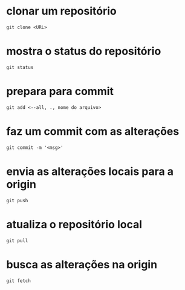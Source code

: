 ﻿# clonar um repositório
	git clone <URL> 

# mostra o status do repositório
	git status	
	
# prepara para commit
	git add <--all, ., nome do arquivo>	

# faz um commit com as alterações
	git commit -m '<msg>' 

# envia as alterações locais para a origin
	git push

# atualiza o repositório local 
	git pull

# busca as alterações na origin
	git fetch